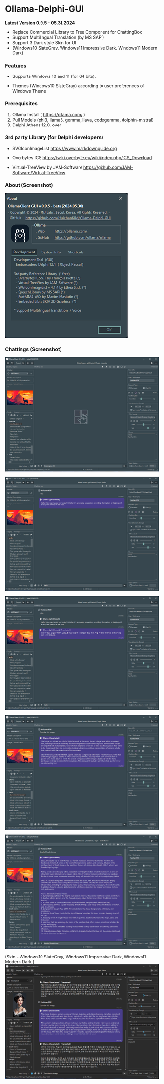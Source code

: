 # Ollama-Delphi-GUI

**Latest Version 0.9.5 - 05.31.2024**

- Replace Commercial Library to Free Component for ChattingBox
- Support Multilingual Translation (by MS SAPI)
- Support 3 Dark style Skin for UI
- (Windows10 SlateGray, Windows11 Impressive Dark, Windows11 Modern Dark)

### Features

- Supports Windows 10 and 11 (for 64 bits).

- Themes (Windows10 SlateGray) according to user preferences of Windows Theme

### Prerequisites

 1. Ollama Install ( https://ollama.com/ )
 2. Pull Models (phi3, llama3, gemma, llava, codegemma, dolphin-mistral)
 3. Delphi Athens 12.0. over


### 3rd party Library (for Delphi developers) ###

- SVGIconImageList <https://www.markdownguide.org>

- Overbytes ICS <https://wiki.overbyte.eu/wiki/index.php/ICS_Download>

- Virtual-TreeView by JAM-Software <https://github.com/JAM-Software/Virtual-TreeView>


### About (Screenshot)

![About: Preview page](./Images/O_about.png)

### Chattings (Screenshot)

![Chattings 1: Preview page](./Images/O_chattings.png)

![Chattings 2: Preview page](./Images/O_chattings2.png)

![Chattings 3: Preview page](./Images/O_chattings3.png)

![Chattings 4: Preview page](./Images/O_chattings4.png)

![Chattings 5: Preview page](./Images/O_chattings5.png)

(Skin - Windows10 SlateGray, Windows11 Impressive Dark, Windows11 Modern Dark  )
![Chattings 6: Preview page](./Images/O_chattings6.png)
